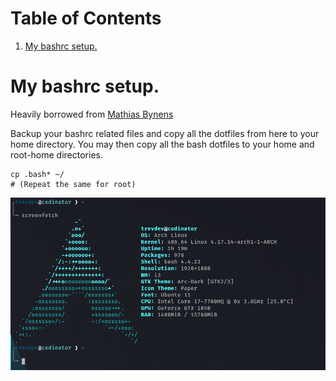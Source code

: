 
# Table of Contents

1.  [My bashrc setup.](#orgafc1e82)


<a id="orgafc1e82"></a>

# My bashrc setup.

Heavily borrowed from [Mathias Bynens](<https://github.com/mathiasbynens/dotfiles>)

Backup your bashrc related files and copy all the dotfiles from here to your home directory. You may then copy all the bash dotfiles to your home and root-home directories.

    cp .bash* ~/
    # (Repeat the same for root)

![img](./screen.png "Screenshot")

